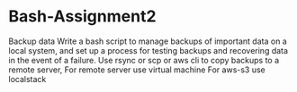 # Bash-Assignment2

Backup data
Write a bash script to manage backups of important data on a local system,
and set up a process for testing backups and recovering data in the event of a failure.
Use rsync or scp or aws cli to copy backups to a remote server,
For remote server use virtual machine
For aws-s3 use localstack
